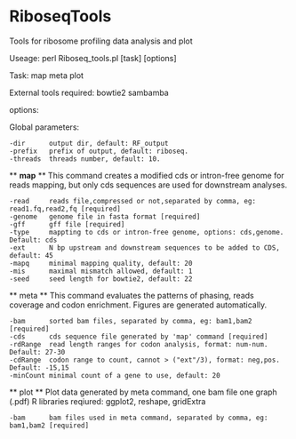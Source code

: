 # RiboseqTools
Tools for ribosome profiling data analysis and plot

Useage:
	perl Riboseq_tools.pl [task] [options]

Task: map meta plot

External tools required: bowtie2 sambamba 

options:

Global parameters:
	
	-dir      output dir, default: RF_output
	-prefix   prefix of output, default: riboseq.
	-threads  threads number, default: 10.
	
** **map** **
This command creates a modified cds or intron-free genome for reads mapping, 
but only cds sequences are used for downstream analyses.

	-read	  reads file,compressed or not,separated by comma, eg: read1.fq,read2,fq [required]   
	-genome   genome file in fasta format [required]
	-gff      gff file [required]
	-type     mappting to cds or intron-free genome, options: cds,genome. Default: cds
	-ext      N bp upstream and downstream sequences to be added to CDS, default: 45	
	-mapq     minimal mapping quality, default: 20
	-mis      maximal mismatch allowed, default: 1
	-seed     seed length for bowtie2, default: 22

** meta **
This command evaluates the patterns of phasing, reads coverage and codon enrichment.
Figures are generated automatically.

	-bam      sorted bam files, separated by comma, eg: bam1,bam2 [required]
	-cds      cds sequence file generated by 'map' command [required]
	-rdRange  read length ranges for codon analysis, format: num-num. Default: 27-30
	-cdRange  codon range to count, cannot > ("ext"/3), format: neg,pos. Default: -15,15
	-minCount minimal count of a gene to use, default: 20
	
** plot **
Plot data generated by meta command, one bam file one graph (.pdf)
R libraries reqiured: ggplot2, reshape, gridExtra

	-bam      bam files used in meta command, separated by comma, eg: bam1,bam2 [required]
	


